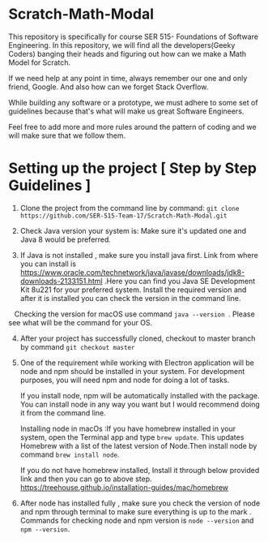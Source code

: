 # Scratch-Math-Modal 
This repository is specifically for course SER 515- Foundations of Software Engineering. In this repository, we will find all the developers(Geeky Coders) banging their heads and figuring out how can we make a Math Model for Scratch. 

If we need help at any point in time, always remember our one and only friend, Google. And also how can we forget Stack Overflow. 

While building any software or a prototype, we must adhere to some set of guidelines because that's what will make us great Software Engineers.  

Feel free to add more and more rules around the pattern of coding and we will make sure that we follow them.

# Setting up the project [ Step by Step Guidelines ]

1. Clone the project from the command line by command: ```git clone https://github.com/SER-515-Team-17/Scratch-Math-Modal.git```

2. Check Java version your system is: Make sure it's updated one and Java 8 would be preferred.

3. If Java is not installed , make sure you install java first. Link from where you can install is https://www.oracle.com/technetwork/java/javase/downloads/jdk8-downloads-2133151.html .Here you can find you Java SE Development Kit 8u221 for your preferred system. Install the required version and after it is installed you can check the version in the command line. 

   Checking the version for macOS use command ```java --version ```. Please see what will be the command for your OS.

4. After your project has successfully cloned, checkout to master branch by command ```git checkout master```

5. One of the requirement while working with Electron application will be node and npm should be installed in your system. For development purposes, you will need npm and node for doing a lot of tasks. 

   If you install node, npm will be automatically installed with the package. You can install node in any way you want but I would   recommend doing it from the command line. 

   Installing node in macOs :If you have homebrew installed in your system, open the Terminal app and type ```brew update```. This updates Homebrew with a list of the latest version of Node.Then install node by command ```brew install node```.
   
   If you do not have homebrew installed, Install it through below provided link and then you can go to above step.    https://treehouse.github.io/installation-guides/mac/homebrew 
   
6. After node has installed fully , make sure you check the version of node and npm through terminal to make sure everything is up to the mark . Commands for checking node and npm version is ```node --version``` and ```npm --version```. 
   

